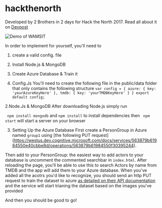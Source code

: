# hackthenorth
Developed by 2 Brothers in 2 days for Hack the North 2017. Read all about it on [Devpost](https://devpost.com/software/wamsit-what-actor-movie-show-is-it)

![Demo of WAMSIT](https://github.com/samcodrington/hackthenorth/raw/master/app/assets/img/demo.gif "Demo of WAMSIT")

In order to implement for yourself, you'll need to
1. create a valid config. file
2. Install Node.js & MongoDB
3. Create Azure Database & Train it


1. Config.Js 
You'll need to create the following file in the public/data folder that only contains the following structure
``
var config = {
  azure: {
    key: 'yourAzureKeyHere'
   },
   tmdb: {
    key: 'yourTMDBKeyHere'
   }
}
export default config;
``

2.Node.Js & MongoDB
After downloading Node.js simply run 

`` npm install mongodb`` and ``npm install`` to install dependencies then `` npm start`` will start a server on your browser

3. Setting Up the Azure Database
First create a PersonGroup in Azure named ``group1`` using [the following PUT request] (https://westus.dev.cognitive.microsoft.com/docs/services/563879b61984550e40cbbe8d/operations/563879b61984550f30395244).

Then add to your PersonGroup:
the easiest way to add actors to your database is uncomment the commented searchbar in ``index.html``. After reloading the page, you'll be able to use this to search Actors by name from TMDB and the app will add them to your Azure database. When you've added all the acotrs you'd like to recognize, you should send an http PUT request to train the dataset to azure [as detailed on their API documentation](https://westus.dev.cognitive.microsoft.com/docs/services/563879b61984550e40cbbe8d/operations/563879b61984550f30395249) and the service will start trianing the dataset based on the images you've provided

And then you should be good to go!

